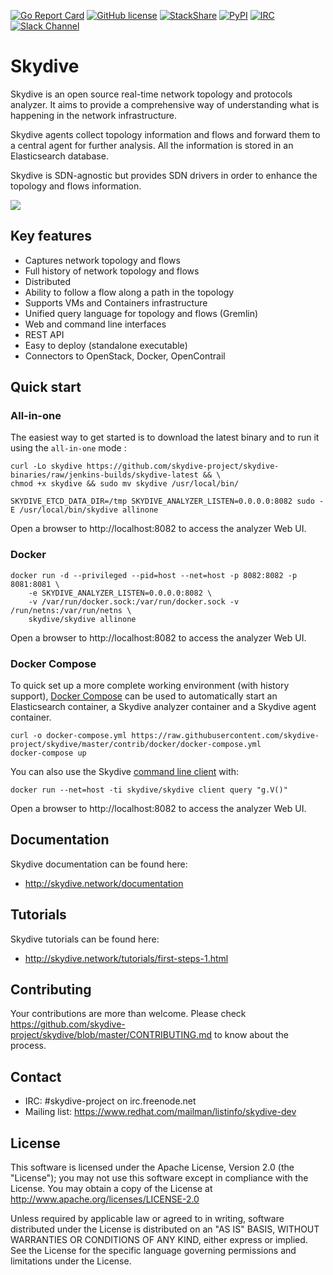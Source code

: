 [![Go Report Card](https://goreportcard.com/badge/github.com/skydive-project/skydive)](https://goreportcard.com/badge/github.com/skydive-project/skydive)
[![GitHub license](https://img.shields.io/badge/license-Apache%20license%202.0-blue.svg)](https://github.com/networkservicemesh/networkservicemesh/blob/master/LICENSE)
[![StackShare](https://img.shields.io/badge/tech-stack-0690fa.svg?style=flat)](https://stackshare.io/skydive-project/skydive)
[![PyPI](https://img.shields.io/pypi/v/skydive-client.svg)](https://pypi.org/project/skydive-client/)
[![IRC](https://www.irccloud.com/invite-svg?channel=%23skydive-project&amp;hostname=irc.freenode.net&amp;port=6697&amp;ssl=1)](http://webchat.freenode.net/?channels=skydive-project)
[![Slack Channel](https://img.shields.io/badge/Slack:-%23skydive%252Dproject-blue.svg?style=plastic&logo=slack)](https://skydive-project.slack.com)

# Skydive

Skydive is an open source real-time network topology and protocols analyzer.
It aims to provide a comprehensive way of understanding what is happening in
the network infrastructure.

Skydive agents collect topology information and flows and forward them to a
central agent for further analysis. All the information is stored in an
Elasticsearch database.

Skydive is SDN-agnostic but provides SDN drivers in order to enhance the
topology and flows information.

![](https://github.com/skydive-project/skydive.network/raw/images/overview.gif)

## Key features

* Captures network topology and flows
* Full history of network topology and flows
* Distributed
* Ability to follow a flow along a path in the topology
* Supports VMs and Containers infrastructure
* Unified query language for topology and flows (Gremlin)
* Web and command line interfaces
* REST API
* Easy to deploy (standalone executable)
* Connectors to OpenStack, Docker, OpenContrail

## Quick start

### All-in-one

The easiest way to get started is to download the latest binary and to run it using the `all-in-one` mode :

```console
curl -Lo skydive https://github.com/skydive-project/skydive-binaries/raw/jenkins-builds/skydive-latest && \
chmod +x skydive && sudo mv skydive /usr/local/bin/

SKYDIVE_ETCD_DATA_DIR=/tmp SKYDIVE_ANALYZER_LISTEN=0.0.0.0:8082 sudo -E /usr/local/bin/skydive allinone
```

Open a browser to http://localhost:8082 to access the analyzer Web UI.

### Docker

```console
docker run -d --privileged --pid=host --net=host -p 8082:8082 -p 8081:8081 \
    -e SKYDIVE_ANALYZER_LISTEN=0.0.0.0:8082 \
    -v /var/run/docker.sock:/var/run/docker.sock -v /run/netns:/var/run/netns \
    skydive/skydive allinone
```

Open a browser to http://localhost:8082 to access the analyzer Web UI.

### Docker Compose

To quick set up a more complete working environment (with history support), [Docker Compose](https://docs.docker.com/compose/)
can be used to automatically start an Elasticsearch container, a Skydive analyzer
container and a Skydive agent container.

```console
curl -o docker-compose.yml https://raw.githubusercontent.com/skydive-project/skydive/master/contrib/docker/docker-compose.yml
docker-compose up
```

You can also use the Skydive [command line client](https://skydive-project.github.io/skydive/getting-started/client/) with:
```console
docker run --net=host -ti skydive/skydive client query "g.V()"
```

Open a browser to http://localhost:8082 to access the analyzer Web UI.

## Documentation

Skydive documentation can be found here:

* http://skydive.network/documentation

## Tutorials

Skydive tutorials can be found here:

* http://skydive.network/tutorials/first-steps-1.html

## Contributing

Your contributions are more than welcome. Please check
https://github.com/skydive-project/skydive/blob/master/CONTRIBUTING.md
to know about the process.

## Contact

* IRC: #skydive-project on irc.freenode.net
* Mailing list: https://www.redhat.com/mailman/listinfo/skydive-dev

## License

This software is licensed under the Apache License, Version 2.0 (the
"License"); you may not use this software except in compliance with the
License.
You may obtain a copy of the License at http://www.apache.org/licenses/LICENSE-2.0

Unless required by applicable law or agreed to in writing, software
distributed under the License is distributed on an "AS IS" BASIS,
WITHOUT WARRANTIES OR CONDITIONS OF ANY KIND, either express or implied.
See the License for the specific language governing permissions and
limitations under the License.
